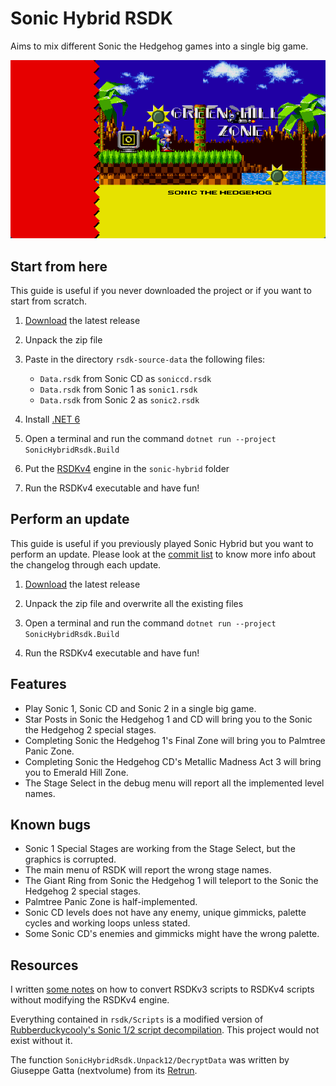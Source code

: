 # Sonic Hybrid RSDK

Aims to mix different Sonic the Hedgehog games into a single big game.

![Sonic 1 in Sonic 2](docs/preview.png)

## Start from here

This guide is useful if you never downloaded the project or if you want to start from scratch.

1. [Download](https://github.com/Xeeynamo/sonic-hybrid-rsdk/archive/refs/heads/main.zip) the latest release

1. Unpack the zip file

1. Paste in the directory `rsdk-source-data` the following files:

    * `Data.rsdk` from Sonic CD as `soniccd.rsdk`
    * `Data.rsdk` from Sonic 1 as `sonic1.rsdk`
    * `Data.rsdk` from Sonic 2 as `sonic2.rsdk`

1. Install [.NET 6](https://dotnet.microsoft.com/download/dotnet/6.0)

1. Open a terminal and run the command `dotnet run --project SonicHybridRsdk.Build`

1. Put the [RSDKv4](https://github.com/Rubberduckycooly/Sonic-1-2-2013-Decompilation/releases) engine in the `sonic-hybrid` folder

1. Run the RSDKv4 executable and have fun!

## Perform an update

This guide is useful if you previously played Sonic Hybrid but you want to perform an update. Please look at the [commit list](https://github.com/Xeeynamo/sonic-hybrid-rsdk/commits/main) to know more info about the changelog through each update.

1. [Download](https://github.com/Xeeynamo/sonic-hybrid-rsdk/archive/refs/heads/main.zip) the latest release

1. Unpack the zip file and overwrite all the existing files

1. Open a terminal and run the command `dotnet run --project SonicHybridRsdk.Build`

1. Run the RSDKv4 executable and have fun!

## Features

* Play Sonic 1, Sonic CD and Sonic 2 in a single big game.
* Star Posts in Sonic the Hedgehog 1 and CD will bring you to the Sonic the Hedgehog 2 special stages.
* Completing Sonic the Hedgehog 1's Final Zone will bring you to Palmtree Panic Zone.
* Completing Sonic the Hedgehog CD's Metallic Madness Act 3 will bring you to Emerald Hill Zone.
* The Stage Select in the debug menu will report all the implemented level names.

## Known bugs

* Sonic 1 Special Stages are working from the Stage Select, but the graphics is corrupted.
* The main menu of RSDK will report the wrong stage names.
* The Giant Ring from Sonic the Hedgehog 1 will teleport to the Sonic the Hedgehog 2 special stages.
* Palmtree Panic Zone is half-implemented.
* Sonic CD levels does not have any enemy, unique gimmicks, palette cycles and working loops unless stated.
* Some Sonic CD's enemies and gimmicks might have the wrong palette.

## Resources

I written [some notes](rsdkv3-to-rsdkv4.md) on how to convert RSDKv3 scripts to RSDKv4 scripts without modifying the RSDKv4 engine.

Everything contained in `rsdk/Scripts` is a modified version of [Rubberduckycooly's Sonic 1/2 script decompilation](https://github.com/Rubberduckycooly/Sonic-1-Sonic-2-2013-Script-Decompilation). This project would not exist without it.

The function `SonicHybridRsdk.Unpack12/DecryptData` was written by Giuseppe Gatta (nextvolume) from its [Retrun](http://unhaut.epizy.com/retrun/).
